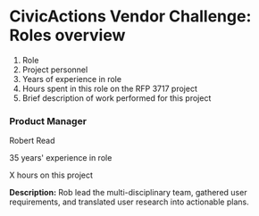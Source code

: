 # CivicActions Vendor Challenge: Roles overview

1. Role 
2. Project personnel
3. Years of experience in role
4. Hours spent in this role on the RFP 3717 project
5. Brief description of work performed for this project

### Product Manager
Robert Read

35 years' experience in role 

X hours on this project 

**Description:** 
Rob lead the multi-disciplinary team, gathered user requirements, and translated user research into actionable plans.
